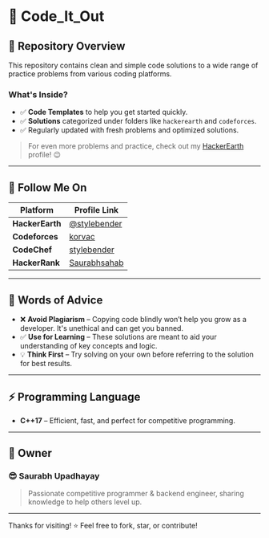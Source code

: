 # 🚀 Code_It_Out

## 📝 Repository Overview
This repository contains clean and simple code solutions to a wide range of practice problems from various coding platforms.

### What's Inside?
- ✅ **Code Templates** to help you get started quickly.
- ✅ **Solutions** categorized under folders like `hackerearth` and `codeforces`.
- ✅ Regularly updated with fresh problems and optimized solutions.

> For even more problems and practice, check out my [HackerEarth](https://www.hackerearth.com/@stylebender) profile! 😉

---

## 🙌 Follow Me On

| Platform      | Profile Link                                                                 |
|---------------|-------------------------------------------------------------------------------|
| **HackerEarth** | [@stylebender](https://www.hackerearth.com/@stylebender)                   |
| **Codeforces**  | [korvac](https://codeforces.com/profile/noozy)                            |
| **CodeChef**    | [stylebender](https://www.codechef.com/users/stylebender)                  |
| **HackerRank**  | [Saurabhsahab](https://www.hackerrank.com/Saurabhsahab?hr_r=1)             |

---

## 🧠 Words of Advice

- ❌ **Avoid Plagiarism** – Copying code blindly won’t help you grow as a developer. It's unethical and can get you banned.
- ✅ **Use for Learning** – These solutions are meant to aid your understanding of key concepts and logic.
- 💡 **Think First** – Try solving on your own before referring to the solution for best results.

---

## ⚡ Programming Language

- **C++17** – Efficient, fast, and perfect for competitive programming.

---

## 👤 Owner

### 😎 **Saurabh Upadhayay**

> Passionate competitive programmer & backend engineer, sharing knowledge to help others level up.

---

Thanks for visiting! ⭐ Feel free to fork, star, or contribute!
